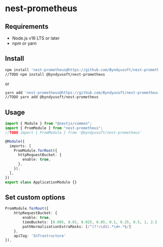 # nest-prometheus

## Requirements

- Node.js v16 LTS or later
- npm or yarn

## Install

```bash
npm install 'nest-prometheus@https://github.com/Byndyusoft/nest-prometheus.git'
//TODO npm install @byndyusoft/nest-prometheus
```

or

```bash
yarn add 'nest-prometheus@https://github.com/Byndyusoft/nest-prometheus.git'
//TODO yarn add @byndyusoft/nest-prometheus
```

## Usage

```typescript
import { Module } from "@nestjs/common";
import { PromModule } from "nest-prometheus";
//TODO import { PromModule } from '@byndyusoft/nest-prometheus'

@Module({
  imports: [
    PromModule.forRoot({
      httpRequestBucket: {
        enable: true,
      },
    }),
  ],
})
export class ApplicationModule {}
```

## Set custom options

```typescript
PromModule.forRoot({
    httpRequestBucket: {
        enable: true,
        timeBuckets: [0.005, 0.01, 0.025, 0.05, 0.1, 0.25, 0.5, 1, 2.5, 10],
        pathNormalizationExtraMasks: [/^(?!v\d$).*\d+.*$/]
    },
    apiTag: 'Infrastructure'
}),
```
